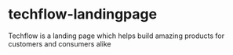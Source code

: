 # techflow-landingpage
Techflow is a landing page which helps build amazing products for customers and consumers alike
